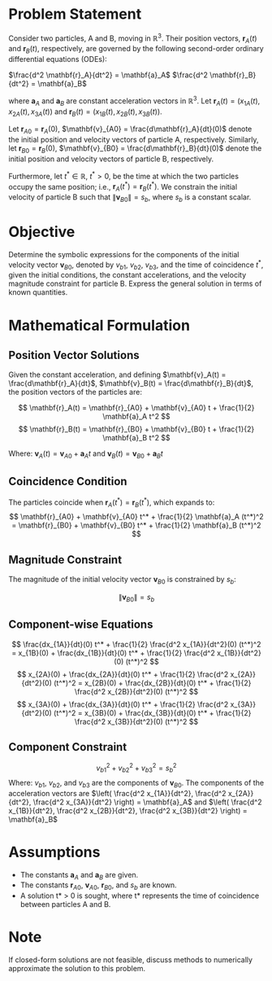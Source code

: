 # Problem Statement

Consider two particles, A and B, moving in $\mathbb{R}^3$. Their position vectors, $\mathbf{r}_A(t)$ and $\mathbf{r}_B(t)$, respectively, are governed by the following second-order ordinary differential equations (ODEs):

$\frac{d^2 \mathbf{r}_A}{dt^2} = \mathbf{a}_A$
$\frac{d^2 \mathbf{r}_B}{dt^2} = \mathbf{a}_B$

where $\mathbf{a}_A$ and $\mathbf{a}_B$ are constant acceleration vectors in $\mathbb{R}^3$. Let $\mathbf{r}_A(t) = (x_{1A}(t), x_{2A}(t), x_{3A}(t))$ and $\mathbf{r}_B(t) = (x_{1B}(t), x_{2B}(t), x_{3B}(t))$.

Let $\mathbf{r}_{A0} = \mathbf{r}_A(0)$, $\mathbf{v}_{A0} = \frac{d\mathbf{r}_A}{dt}(0)$ denote the initial position and velocity vectors of particle A, respectively. Similarly, let $\mathbf{r}_{B0} = \mathbf{r}_B(0)$, $\mathbf{v}_{B0} = \frac{d\mathbf{r}_B}{dt}(0)$ denote the initial position and velocity vectors of particle B, respectively.

Furthermore, let $t^* \in \mathbb{R}$, $t^* > 0$, be the time at which the two particles occupy the same position; i.e., $\mathbf{r}_A(t^*) = \mathbf{r}_B(t^*)$. We constrain the initial velocity of particle B such that $\lVert \mathbf{v}_{B0} \rVert = s_b$, where $s_b$ is a constant scalar.

# Objective

Determine the symbolic expressions for the components of the initial velocity vector $\mathbf{v}_{B0}$, denoted by $v_{b1}$, $v_{b2}$, $v_{b3}$, and the time of coincidence $t^*$, given the initial conditions, the constant accelerations, and the velocity magnitude constraint for particle B.  Express the general solution in terms of known quantities.

# Mathematical Formulation

## Position Vector Solutions

Given the constant acceleration, and defining  $\mathbf{v}_A(t) = \frac{d\mathbf{r}_A}{dt}$, $\mathbf{v}_B(t) = \frac{d\mathbf{r}_B}{dt}$, the position vectors of the particles are:

  $$
  \mathbf{r}_A(t) = \mathbf{r}_{A0} + \mathbf{v}_{A0} t + \frac{1}{2} \mathbf{a}_A t^2
  $$
  $$
  \mathbf{r}_B(t) = \mathbf{r}_{B0} + \mathbf{v}_{B0} t + \frac{1}{2} \mathbf{a}_B t^2
  $$

Where: $\mathbf{v}_A(t) = \mathbf{v}_{A0} + \mathbf{a}_A t$ and $\mathbf{v}_B(t) = \mathbf{v}_{B0} + \mathbf{a}_B t$

## Coincidence Condition

The particles coincide when $\mathbf{r}_A(t^*) = \mathbf{r}_B(t^*)$, which expands to:
    $$
    \mathbf{r}_{A0} + \mathbf{v}_{A0} t^* + \frac{1}{2} \mathbf{a}_A (t^*)^2 = \mathbf{r}_{B0} + \mathbf{v}_{B0} t^* + \frac{1}{2} \mathbf{a}_B (t^*)^2
    $$

## Magnitude Constraint

The magnitude of the initial velocity vector $\mathbf{v}_{B0}$ is constrained by $s_b$:

$$
\lVert \mathbf{v}_{B0} \rVert = s_b
$$

## Component-wise Equations
$$
 \frac{dx_{1A}}{dt}(0) t^* + \frac{1}{2} \frac{d^2 x_{1A}}{dt^2}(0) (t^*)^2 = x_{1B}(0) + \frac{dx_{1B}}{dt}(0) t^* + \frac{1}{2} \frac{d^2 x_{1B}}{dt^2}(0) (t^*)^2
$$
$$
x_{2A}(0) + \frac{dx_{2A}}{dt}(0) t^* + \frac{1}{2} \frac{d^2 x_{2A}}{dt^2}(0) (t^*)^2 = x_{2B}(0) + \frac{dx_{2B}}{dt}(0) t^* + \frac{1}{2} \frac{d^2 x_{2B}}{dt^2}(0) (t^*)^2
$$
$$
x_{3A}(0) + \frac{dx_{3A}}{dt}(0) t^* + \frac{1}{2} \frac{d^2 x_{3A}}{dt^2}(0) (t^*)^2 = x_{3B}(0) + \frac{dx_{3B}}{dt}(0) t^* + \frac{1}{2} \frac{d^2 x_{3B}}{dt^2}(0) (t^*)^2
$$
## Component Constraint

$$
v_{b1}^2 + v_{b2}^2 + v_{b3}^2 = s_b^2
$$
Where: $v_{b1}$, $v_{b2}$, and $v_{b3}$ are the components of $\mathbf{v}_{B0}$. The components of the acceleration vectors are $\left( \frac{d^2 x_{1A}}{dt^2}, \frac{d^2 x_{2A}}{dt^2}, \frac{d^2 x_{3A}}{dt^2} \right) = \mathbf{a}_A$ and $\left( \frac{d^2 x_{1B}}{dt^2}, \frac{d^2 x_{2B}}{dt^2}, \frac{d^2 x_{3B}}{dt^2} \right) = \mathbf{a}_B$

# Assumptions
   * The constants $\mathbf{a}_A$ and $\mathbf{a}_B$ are given.
   * The constants $\mathbf{r}_{A0}$, $\mathbf{v}_{A0}$, $\mathbf{r}_{B0}$, and $s_b$ are known.
   * A solution t* > 0 is sought, where t* represents the time of coincidence between particles A and B.

# Note
If closed-form solutions are not feasible, discuss methods to numerically approximate the solution to this problem.